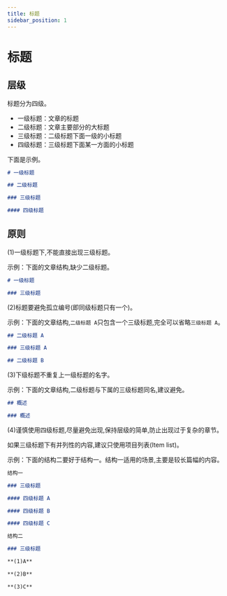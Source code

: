 ```yaml
---
title: 标题
sidebar_position: 1
---
```


# 标题

## 层级

标题分为四级。

- 一级标题：文章的标题
- 二级标题：文章主要部分的大标题
- 三级标题：二级标题下面一级的小标题
- 四级标题：三级标题下面某一方面的小标题

下面是示例。

```markdown
# 一级标题

## 二级标题

### 三级标题

#### 四级标题
```

## 原则

(1)一级标题下,不能直接出现三级标题。

示例：下面的文章结构,缺少二级标题。

```markdown
# 一级标题

### 三级标题
```

(2)标题要避免孤立编号(即同级标题只有一个)。

示例：下面的文章结构,`二级标题 A`只包含一个三级标题,完全可以省略`三级标题 A`。

```markdown
## 二级标题 A

### 三级标题 A

## 二级标题 B
```

(3)下级标题不重复上一级标题的名字。

示例：下面的文章结构,二级标题与下属的三级标题同名,建议避免。

```markdown
## 概述

### 概述
```

(4)谨慎使用四级标题,尽量避免出现,保持层级的简单,防止出现过于复杂的章节。

如果三级标题下有并列性的内容,建议只使用项目列表(Item list)。

示例：下面的结构二要好于结构一。结构一适用的场景,主要是较长篇幅的内容。

```markdown
结构一

### 三级标题

#### 四级标题 A

#### 四级标题 B

#### 四级标题 C

结构二

### 三级标题

**(1)A**

**(2)B**

**(3)C**
```
